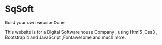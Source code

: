# SqSoft
Build your own website Done

This website is for a Digital Software house Company , 
using Html5 ,Css3 , Bootstrap 4 and JavaScript ,Fontawesome and much more.
